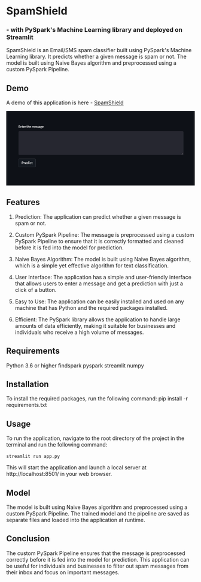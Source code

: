 # SpamShield
### - with PySpark's Machine Learning library and deployed on Streamlit

SpamShield is an Email/SMS spam classifier built using PySpark's Machine Learning library. It predicts whether a given message is spam or not. The model is built using Naive Bayes algorithm and preprocessed using a custom PySpark Pipeline.

## Demo
A demo of this application is here - [SpamShield](https://ajosegun-spamshield.streamlit.app/)

![Spam Shield Image](./SpamShield.png)


## Features
1. Prediction: The application can predict whether a given message is spam or not.

2. Custom PySpark Pipeline: The message is preprocessed using a custom PySpark Pipeline to ensure that it is correctly formatted and cleaned before it is fed into the model for prediction.

3. Naive Bayes Algorithm: The model is built using Naive Bayes algorithm, which is a simple yet effective algorithm for text classification.

4. User Interface: The application has a simple and user-friendly interface that allows users to enter a message and get a prediction with just a click of a button.

5. Easy to Use: The application can be easily installed and used on any machine that has Python and the required packages installed.

6. Efficient: The PySpark library allows the application to handle large amounts of data efficiently, making it suitable for businesses and individuals who receive a high volume of messages.

## Requirements
Python 3.6 or higher
findspark
pyspark
streamlit
numpy

## Installation
To install the required packages, run the following command:
pip install -r requirements.txt

## Usage
To run the application, navigate to the root directory of the project in the terminal and run the following command:

```
streamlit run app.py
```

This will start the application and launch a local server at http://localhost:8501/ in your web browser.

## Model
The model is built using Naive Bayes algorithm and preprocessed using a custom PySpark Pipeline. The trained model and the pipeline are saved as separate files and loaded into the application at runtime.

## Conclusion
The custom PySpark Pipeline ensures that the message is preprocessed correctly before it is fed into the model for prediction. This application can be useful for individuals and businesses to filter out spam messages from their inbox and focus on important messages.






